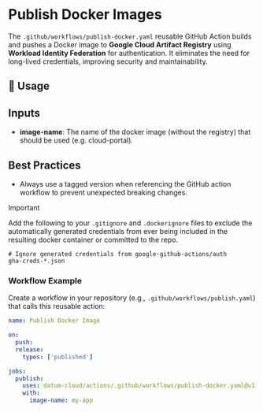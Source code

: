# Publish Docker Images

The `.github/workflows/publish-docker.yaml` reusable GitHub Action builds and
pushes a Docker image to **Google Cloud Artifact Registry** using **Workload
Identity Federation** for authentication. It eliminates the need for long-lived
credentials, improving security and maintainability.

## 🚀 Usage

## Inputs

- **image-name**: The name of the docker image (without the registry) that
  should be used (e.g. cloud-portal).

## Best Practices

- Always use a tagged version when referencing the GitHub action workflow to
  prevent unexpected breaking changes.


> [!IMPORTANT]
>
> Add the following to your `.gitignore` and `.dockerignore` files to exclude
> the automatically generated credentials from ever being included in the
> resulting docker container or committed to the repo.
>
> ```
> # Ignore generated credentials from google-github-actions/auth
> gha-creds-*.json
> ```

### **Workflow Example**

Create a workflow in your repository (e.g., `.github/workflows/publish.yaml`)
that calls this reusable action:

```yaml
name: Publish Docker Image

on:
  push:
  release:
    types: ['published']

jobs:
  publish:
    uses: datum-cloud/actions/.github/workflows/publish-docker.yaml@v1
    with:
      image-name: my-app
```
